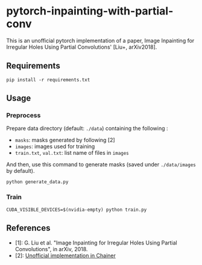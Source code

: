 # pytorch-inpainting-with-partial-conv

This is an unofficial pytorch implementation of a paper, Image Inpainting for Irregular Holes Using Partial Convolutions' [Liu+, arXiv2018].

## Requirements
```
pip install -r requirements.txt
```

## Usage

### Preprocess
Prepare data directory (default: `./data`) containing the following :
- `masks`: masks generated by following [2]
- `images`: images used for training
- `train.txt`, `val.txt`: list name of files in `images`

And then, use this command to generate masks (saved under `./data/images` by default).
```
python generate_data.py
```

### Train
```
CUDA_VISIBLE_DEVICES=$(nvidia-empty) python train.py
```

## References
- [1]: G. Liu et al. "Image Inpainting for Irregular Holes Using Partial Convolutions", in arXiv, 2018.
- [2]: [Unofficial implementation in Chainer](https://github.com/SeitaroShinagawa/chainer-partial_convolution_image_inpainting)
